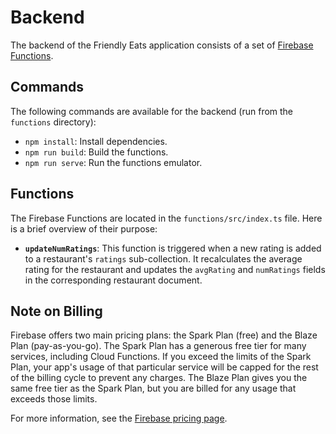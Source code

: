 # Backend

The backend of the Friendly Eats application consists of a set of [Firebase Functions](https://firebase.google.com/docs/functions).

## Commands

The following commands are available for the backend (run from the `functions` directory):

*   `npm install`: Install dependencies.
*   `npm run build`: Build the functions.
*   `npm run serve`: Run the functions emulator.

## Functions

The Firebase Functions are located in the `functions/src/index.ts` file. Here is a brief overview of their purpose:

*   **`updateNumRatings`**: This function is triggered when a new rating is added to a restaurant's `ratings` sub-collection. It recalculates the average rating for the restaurant and updates the `avgRating` and `numRatings` fields in the corresponding restaurant document.

## Note on Billing

Firebase offers two main pricing plans: the Spark Plan (free) and the Blaze Plan (pay-as-you-go). The Spark Plan has a generous free tier for many services, including Cloud Functions. If you exceed the limits of the Spark Plan, your app's usage of that particular service will be capped for the rest of the billing cycle to prevent any charges. The Blaze Plan gives you the same free tier as the Spark Plan, but you are billed for any usage that exceeds those limits.

For more information, see the [Firebase pricing page](https://firebase.google.com/pricing).